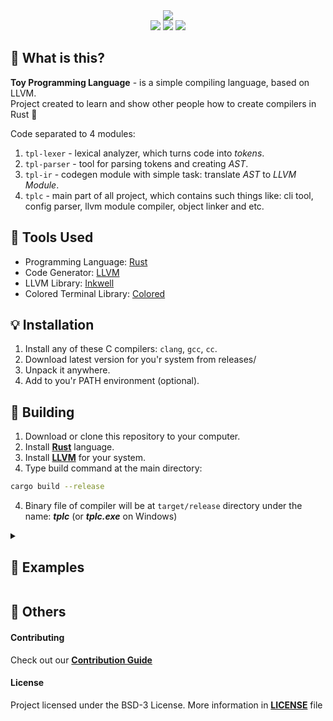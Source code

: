 [Rust]: https://www.rust-lang.org/
[LLVM]: https://llvm.org/
[Inkwell]: https://github.com/TheDan64/inkwell
[Colored]: https://crates.io/crates/colored
[Examples]: ./examples

<div align="center">
 <img src="https://github.com/user-attachments/assets/291c4d80-e255-4c17-8543-8528e1a4ddda" /> </br>

 <img src="https://custom-icon-badges.demolab.com/badge/written_on-rust-blue?style=for-the-badge&logoColor=white" />
 <img src="https://custom-icon-badges.demolab.com/badge/based_on-llvm-blue?style=for-the-badge&logoColor=white" />
 <img src="https://custom-icon-badges.demolab.com/badge/version-0.3.3-blue?style=for-the-badge&logoColor=white" />
</div>

## 🧐 What is this?
**Toy Programming Language** - is a simple compiling language, based on LLVM. </br>
Project created to learn and show other people how to create compilers in Rust 🦀

Code separated to 4 modules:
1. `tpl-lexer` - lexical analyzer, which turns code into _tokens_.
2. `tpl-parser` - tool for parsing tokens and creating _AST_.
3. `tpl-ir` - codegen module with simple task: translate _AST_ to _LLVM Module_.
4. `tplc` - main part of all project, which contains such things like: cli tool, config parser, llvm module compiler, object linker and etc.


## 🤖 Tools Used
* Programming Language: [Rust]
* Code Generator: [LLVM]
* LLVM Library: [Inkwell]
* Colored Terminal Library: [Colored]

## 💡 Installation
1. Install any of these C compilers: `clang`, `gcc`, `cc`.
2. Download latest version for you'r system from releases/
3. Unpack it anywhere.
4. Add to you'r PATH environment (optional).

## 🦛 Building
1. Download or clone this repository to your computer.
2. Install **[Rust]** language.
3. Install **[LLVM]** for your system.
4. Type build command at the main directory:
```sh
cargo build --release
```
4. Binary file of compiler will be at `target/release` directory under the name: _**tplc**_ (or _**tplc.exe**_ on Windows)

<details>
 <summary><h2>👾 Examples</h2></summary>
 You can also check snapped code in <a href="./examples">Examples</a>

 ### Boolean Operations
```c
int32 a = 10;
int32 b = 2;

print(a + b); // 12
print(a - b); // 8
print(a * b); // 20
```

### Defining Functions
```c
define int32 foo(int32 a, int32 b) {
 return a * b;
};

print(foo(5, 10)) // 50
```

### Compares
```c
int32 a = 5;
int32 b = 10;

if a < b {
 print("less!");
} else {
 print("bigger");
};

// "less"
```

### Strings
```c
str a = "Hello";
str b = ", World!";

print(concat(a, b)); // Hello, World!
print(a, b); // Same as previous
```

### Lambda functions
```c
fn<int64> fib = int64 ( int64 index ) {
 int64 left = 0;
 int64 right = 1;
 int64 result = 0;

 for i index {
  result = left + right;
  left = right;
  right = result;
 };

 return result;
};

int64 result = fib(1000);
print(result) // 9079565065540428013
```

### Boolean types
```c
bool a = true;
bool b = false;

print(a, b) // true false
```

</details>

## 🤔 Others
#### Contributing
Check out our [**Contribution Guide**](CONTRIBUTING.md)

#### License
Project licensed under the BSD-3 License. More information in [**LICENSE**](LICENSE) file
